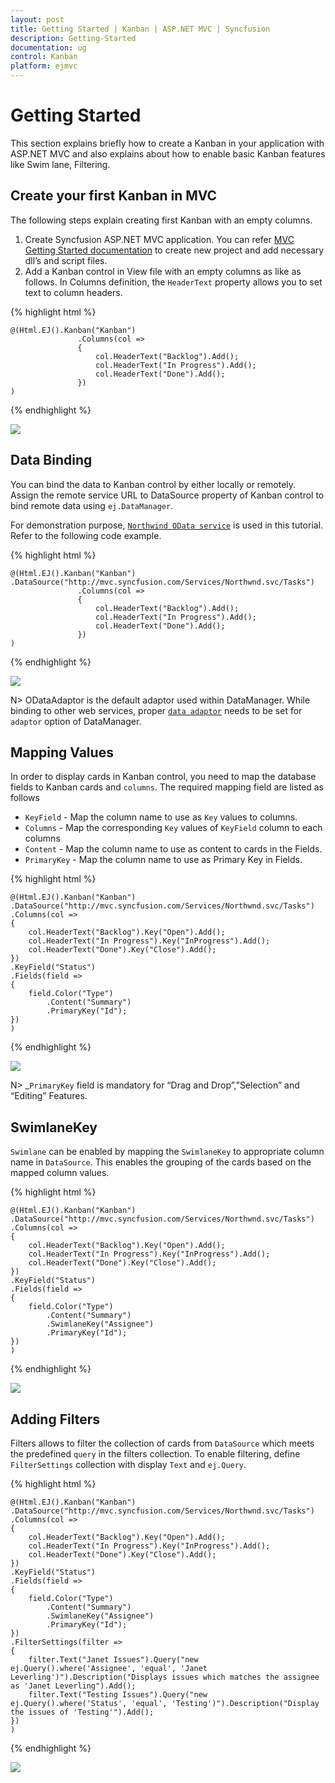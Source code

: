```yaml
---
layout: post
title: Getting Started | Kanban | ASP.NET MVC | Syncfusion
description: Getting-Started
documentation: ug
control: Kanban
platform: ejmvc
---
```


# Getting Started

This section explains briefly how to create a Kanban in your application with ASP.NET MVC and also explains about how to enable basic Kanban features like Swim lane, Filtering.

## Create your first Kanban in MVC

The following steps explain creating first Kanban with an empty columns.

1.	Create Syncfusion ASP.NET MVC application. You can refer  [MVC Getting Started documentation](http://help.syncfusion.com/aspnetmvc/getting-started) to create new project and add necessary dll’s and script files.
2.	Add a Kanban control in View file with an empty columns as like as follows. In Columns definition, the `HeaderText` property allows you to set text to column headers.

{% highlight html %}

    @(Html.EJ().Kanban("Kanban")
                   .Columns(col =>
                   {
                       col.HeaderText("Backlog").Add();
                       col.HeaderText("In Progress").Add();
                       col.HeaderText("Done").Add();
                   })
    ) 

{% endhighlight %}

![](Getting_Started_images/Getting_Started_img1.png)

## Data Binding

You can bind the data to Kanban control by either locally or remotely. Assign the remote service URL to DataSource property of Kanban control to bind remote data using `ej.DataManager`.

For demonstration purpose, [`Northwind OData service`](http://mvc.syncfusion.com/Services/Northwnd.svc/) is used in this tutorial. Refer to the following code example.

{% highlight html %}

    @(Html.EJ().Kanban("Kanban")
    .DataSource("http://mvc.syncfusion.com/Services/Northwnd.svc/Tasks")
                   .Columns(col =>
                   {
                       col.HeaderText("Backlog").Add();
                       col.HeaderText("In Progress").Add();
                       col.HeaderText("Done").Add();
                   })
    )

{% endhighlight %}

![](Getting_Started_images/Getting_Started_img2.png)

N>  ODataAdaptor is the default adaptor used within DataManager. While binding to other web services, proper [`data adaptor`](http://help.syncfusion.com/aspnetmvc/datamanager/data-adaptors) needs to be set for `adaptor` option of DataManager.

## Mapping Values

In order to display cards in Kanban control, you need to map the database fields to Kanban cards and `columns`. The required mapping field are listed as follows

*  `KeyField` - Map the column name to use as `Key` values to columns.
*  `Columns` -  Map the corresponding `Key` values of `KeyField` column to each columns
*  `Content` - Map the column name to use as content to cards in the Fields.
*  `PrimaryKey` - Map the column name to use as Primary Key in Fields.

{% highlight html %}

    @(Html.EJ().Kanban("Kanban")
    .DataSource("http://mvc.syncfusion.com/Services/Northwnd.svc/Tasks")
    .Columns(col =>
    {
        col.HeaderText("Backlog").Key("Open").Add();
        col.HeaderText("In Progress").Key("InProgress").Add();
        col.HeaderText("Done").Key("Close").Add();
    })
    .KeyField("Status")
    .Fields(field =>
    {
        field.Color("Type")
            .Content("Summary")
            .PrimaryKey("Id");
    })
    )

{% endhighlight %} 

![](Getting_Started_images/Getting_Started_img3.png)

N> _`PrimaryKey` field is mandatory for “Drag and Drop”,”Selection” and “Editing” Features.

## SwimlaneKey

`Swimlane` can be enabled by mapping the `SwimlaneKey` to appropriate column name in `DataSource`. This enables the grouping of the cards based on the mapped column values.

{% highlight html %}

    @(Html.EJ().Kanban("Kanban")
    .DataSource("http://mvc.syncfusion.com/Services/Northwnd.svc/Tasks")
    .Columns(col =>
    {
        col.HeaderText("Backlog").Key("Open").Add();
        col.HeaderText("In Progress").Key("InProgress").Add();
        col.HeaderText("Done").Key("Close").Add();
    })
    .KeyField("Status")
    .Fields(field =>
    {
        field.Color("Type")
            .Content("Summary")
            .SwimlaneKey("Assignee")
            .PrimaryKey("Id");
    })
    )

{% endhighlight %} 

![](Getting_Started_images/Getting_Started_img4.png)

## Adding Filters

Filters allows to filter the collection of cards from `DataSource` which meets the predefined `query` in the filters collection. To enable filtering, define `FilterSettings` collection with display `Text` and `ej.Query`.
 
{% highlight html %}

    @(Html.EJ().Kanban("Kanban")
    .DataSource("http://mvc.syncfusion.com/Services/Northwnd.svc/Tasks")
    .Columns(col =>
    {
        col.HeaderText("Backlog").Key("Open").Add();
        col.HeaderText("In Progress").Key("InProgress").Add();
        col.HeaderText("Done").Key("Close").Add();
    })
    .KeyField("Status")
    .Fields(field =>
    {
        field.Color("Type")
            .Content("Summary")
            .SwimlaneKey("Assignee")
            .PrimaryKey("Id");
    })
    .FilterSettings(filter =>
    {
        filter.Text("Janet Issues").Query("new ej.Query().where('Assignee', 'equal', 'Janet Leverling')").Description("Displays issues which matches the assignee as 'Janet Leverling").Add();
        filter.Text("Testing Issues").Query("new ej.Query().where('Status', 'equal', 'Testing')").Description("Display the issues of 'Testing'").Add();
    })
    )

{% endhighlight %} 

![](Getting_Started_images/Getting_Started_img5.png)

